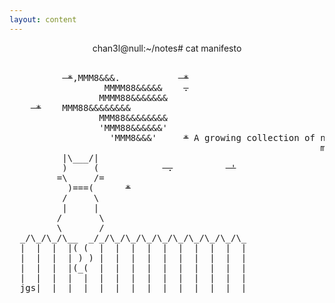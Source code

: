 ```yaml
---
layout: content
---
```


<center>chan3l@null:~/notes# cat manifesto</center>
<br>
<pre>
          <s> *</s>,MMM8&&&.           <s> *</s>
                  MMMM88&&&&&    <s>.</s>
                 MMMM88&&&&&&&
    <s> *</s>    MMM88&&&&&&&&
                 MMM88&&&&&&&&
                 'MMM88&&&&&&'
                   'MMM8&&&'     <s>*</s> A growing collection of notes and writeups as I continue 
                                                           my journey. ~ <span>ch4n3l</span>
          |\___/|                                       
          )     (            <s> .</s>          <s> '</s>
         =\     /=
           )===(      <s>*</s>
          /     \
          |     |
         /       \
         \       /
  _/\_/\_/\__  _/_/\_/\_/\_/\_/\_/\_/\_/\_/\_
  |  |  |  |( (  |  |  |  |  |  |  |  |  |  |
  |  |  |  | ) ) |  |  |  |  |  |  |  |  |  |
  |  |  |  |(_(  |  |  |  |  |  |  |  |  |  |
  |  |  |  |  |  |  |  |  |  |  |  |  |  |  |
  jgs|  |  |  |  |  |  |  |  |  |  |  |  |  |
</pre>
